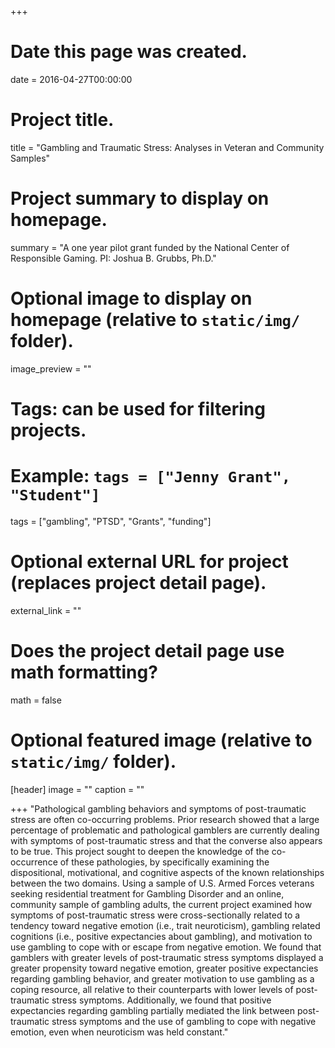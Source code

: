 
+++
# Date this page was created.
date = 2016-04-27T00:00:00

# Project title.
title = "Gambling and Traumatic Stress: Analyses in Veteran and Community Samples"

# Project summary to display on homepage.
summary = "A one year pilot grant funded by the National Center of Responsible Gaming. 
PI: Joshua B. Grubbs, Ph.D."

# Optional image to display on homepage (relative to `static/img/` folder).
image_preview = ""

# Tags: can be used for filtering projects.
# Example: `tags = ["Jenny Grant", "Student"]`
tags = ["gambling", "PTSD", "Grants", "funding"]

# Optional external URL for project (replaces project detail page).
external_link = ""

# Does the project detail page use math formatting?
math = false

# Optional featured image (relative to `static/img/` folder).
[header]
image = ""
caption = ""

+++
"Pathological gambling behaviors and symptoms of post-traumatic stress are often co-occurring problems. Prior research showed that a large percentage of problematic and pathological gamblers are currently dealing with symptoms of post-traumatic stress and that the converse also appears to be true. This project sought to deepen the knowledge of the co-occurrence of these pathologies, by specifically examining the dispositional, motivational, and cognitive aspects of the known relationships between the two domains.  Using a sample of U.S. Armed Forces veterans seeking residential treatment for Gambling Disorder and an online, community sample of gambling adults, the current project examined how symptoms of post-traumatic stress were cross-sectionally related to a tendency toward negative emotion (i.e., trait neuroticism), gambling related cognitions (i.e., positive expectancies about gambling), and motivation to use gambling to cope with or escape from negative emotion.  We found that gamblers with greater levels of post-traumatic stress symptoms displayed a greater propensity toward negative emotion, greater positive expectancies regarding gambling behavior, and greater motivation to use gambling as a coping resource, all relative to their counterparts with lower levels of post-traumatic stress symptoms.  Additionally, we found that positive expectancies regarding gambling partially mediated the link between post-traumatic stress symptoms and the use of gambling to cope with negative emotion, even when neuroticism was held constant."
